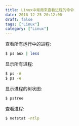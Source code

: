```yaml
---
title: Linux中常用来查看进程的命令
date: 2018-12-25 20:12:00
draft: false
tags: ["Linux"]
category: ["Linux"]
---
```

查看所有运行中的进程:
```bash
$ ps aux | less
```

显示所有进程: 
```bash
$ ps -A  
$ ps -e
```

显示进程的树状图:
```bash
$ pstree
```

查看进程:
```bash
$ netstat -ntlp
```

